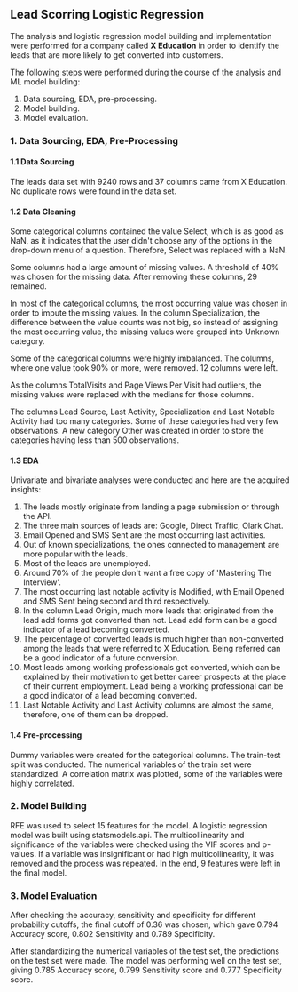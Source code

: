 ## Lead Scorring Logistic Regression

The analysis and logistic regression model building and implementation were performed for a company called **X Education** in order to identify the leads that are more likely to get converted into customers.


The following steps were performed during the course of the analysis and ML model building:
1. Data sourcing, EDA, pre-processing.
2. Model building.
3. Model evaluation.



### 1. Data Sourcing, EDA, Pre-Processing
#### 1.1 Data Sourcing
 
The leads data set with 9240 rows and 37 columns came from X Education. No duplicate rows were found in the data set.

#### 1.2 Data Cleaning
 
Some categorical columns contained the value Select, which is as good as NaN, as it indicates that the user didn't choose any of the options in the drop-down menu of a question. Therefore, Select was replaced with a NaN.

Some columns had a large amount of missing values. A threshold of 40% was chosen for the missing data. After removing these columns, 29 remained.

In most of the categorical columns, the most occurring value was chosen in order to impute the missing values. In the column Specialization, the difference between the value counts was not big, so instead of assigning the most occurring value, the missing values were grouped into Unknown category.

Some of the categorical columns were highly imbalanced. The columns, where one value took 90% or more, were removed. 12 columns were left.

As the columns TotalVisits and Page Views Per Visit had outliers, the missing values were replaced with the medians for those columns.

The columns Lead Source, Last Activity, Specialization and Last Notable Activity had too many categories. Some of these categories had very few observations. A new category Other was created in order to store the categories having less than 500 observations.

#### 1.3 EDA
 
Univariate and bivariate analyses were conducted and here are the acquired insights:
 
1. The leads mostly originate from landing a page submission or through the API.
2. The three main sources of leads are: Google, Direct Traffic, Olark Chat.
3. Email Opened and SMS Sent are the most occurring last activities.
4. Out of known specializations, the ones connected to management are more popular with the leads.
5. Most of the leads are unemployed.
6. Around 70% of the people don't want a free copy of 'Mastering The Interview'.
7. The most occurring last notable activity is Modified, with Email Opened and SMS Sent being second and third respectively.
8. In the column Lead Origin, much more leads that originated from the lead add forms got converted than not. Lead add form can be a good indicator of a lead becoming converted.
9. The percentage of converted leads is much higher than non-converted among the leads that were referred to X Education. Being referred can be a good indicator of a future conversion.
10. Most leads among working professionals got converted, which can be explained by their motivation to get better career prospects at the place of their current employment. Lead being a working professional can be a good indicator of a lead becoming converted.
11. Last Notable Activity and Last Activity columns are almost the same, therefore, one of them can be dropped.


#### 1.4 Pre-processing
 
Dummy variables were created for the categorical columns.
The train-test split was conducted.
The numerical variables of the train set were standardized.
A correlation matrix was plotted, some of the variables were highly correlated.

### 2. Model Building
 
RFE was used to select 15 features for the model.
A logistic regression model was built using statsmodels.api.
The multicollinearity and significance of the variables were checked using the VIF scores and p-values. If a variable was insignificant or had high multicollinearity, it was removed and the process was repeated. In the end, 9 features were left in the final model.


### 3. Model Evaluation
 
After checking the accuracy, sensitivity and specificity for different probability cutoffs, the final cutoff of 0.36 was chosen, which gave 0.794 Accuracy score, 0.802 Sensitivity and 0.789 Specificity.
 
After standardizing the numerical variables of the test set, the predictions on the test set were made. The model was performing well on the test set, giving 0.785 Accuracy score, 0.799 Sensitivity score and 0.777 Specificity score.
